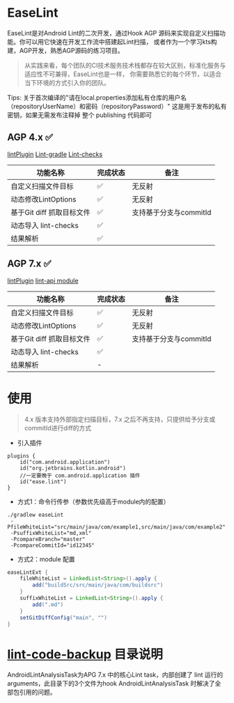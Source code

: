 # EaseLint

EaseLint是对Android Lint的二次开发，通过Hook AGP 源码来实现自定义扫描功能。你可以用它快速在开发工作流中搭建起Lint扫描，
或者作为一个学习kts构建，AGP开发，熟悉AGP源码的练习项目。

> 从实践来看，每个团队的CI技术服务技术栈都存在较大区别，标准化服务与适应性不可兼得，EaseLint也是一样，
> 你需要熟悉它的每个环节，以适合当下环境的方式引入你的团队。

Tips:
关于首次编译的"请在local.properties添加私有仓库的用户名（repositoryUserName）和密码（repositoryPassword）"
这是用于发布的私有密钥，如果无需发布注释掉 整个 publishing 代码即可

## AGP 4.x ✅

[lintPlugin](AndroidLint-4.1.0/lint-plugin)
[Lint-gradle](AndroidLint-4.1.0/lint-gradle-api)
[Lint-checks](AndroidLint-4.1.0/lint-checks)

| 功能名称 | 完成状态 | 备注 |
|------|--|--------|
| 自定义扫描文件目标 | ✅ | 无反射 |
| 动态修改LintOptions | ✅ | 无反射 |
| 基于Git diff 抓取目标文件 | ✅ | 支持基于分支与commitId |
| 动态导入 lint-checks | ✅ | |
| 结果解析 | ✅ | |

## AGP 7.x ✅

[lintPlugin](AndroidLint-7.4.2/lint-plugin)
[lint-api module](AndroidLint-7.4.2/lint-plugin/lint-api)

| 功能名称 | 完成状态 | 备注 |
|------|--|--------|
| 自定义扫描文件目标 | ✅ | 无反射 |
| 动态修改LintOptions | ✅ | 无反射 |
| 基于Git diff 抓取目标文件 | ✅ | 支持基于分支与commitId |
| 动态导入 lint-checks | ✅ | |
| 结果解析 | - | |

# 使用

> 4.x 版本支持外部指定扫描目标，7.x 之后不再支持，只提供给予分支或commitId进行diff的方式

* 引入插件

```aidl
plugins {
    id("com.android.application")
    id("org.jetbrains.kotlin.android")
    //一定要晚于 com.android.application 插件
    id("ease.lint")
}
```

* 方式1：命令行传参（参数优先级高于module内的配置）

```code
./gradlew easeLint 
 -PfileWhiteList="src/main/java/com/example1,src/main/java/com/example2"
 -PsuffixWhiteList="md,xml"
 -PcompareBranch="master"
 -PcompareCommitId="id12345"
```

* 方式2：module 配置

```groovy
easeLintExt {
    fileWhiteList = LinkedList<String>().apply {
        add("buildSrc/src/main/java/com/buildsrc")
    }
    suffixWhiteList = LinkedList<String>().apply {
        add(".md")
    }
    setGitDiffConfig("main", "")
}
```

# [lint-code-backup](AndroidLint-7.4.2/lint-plugin/lint-code-backup) 目录说明

AndroidLintAnalysisTask为APG 7.x 中的核心Lint task，内部创建了 lint 运行的arguments，此目录下的3个文件为hook AndroidLintAnalysisTask
时解决了全部包引用的问题。